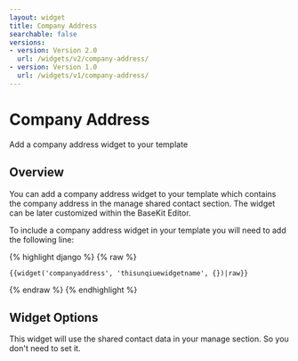 ```yaml
---
layout: widget
title: Company Address
searchable: false
versions:
- version: Version 2.0
  url: /widgets/v2/company-address/
- version: Version 1.0
  url: /widgets/v1/company-address/
---
```


# Company Address

Add a company address widget to your template

## Overview
You can add a company address widget to your template which contains the company address in the manage shared contact section. The widget can be later customized within the BaseKit Editor.

To include a company address widget in your template you will need to add the following line:

{% highlight django %}
{% raw %}

	{{widget('companyaddress', 'thisunqiuewidgetname', {})|raw}}

{% endraw %}
{% endhighlight %}

## Widget Options

This widget will use the shared contact data in your manage section. So you don't need to set it.
